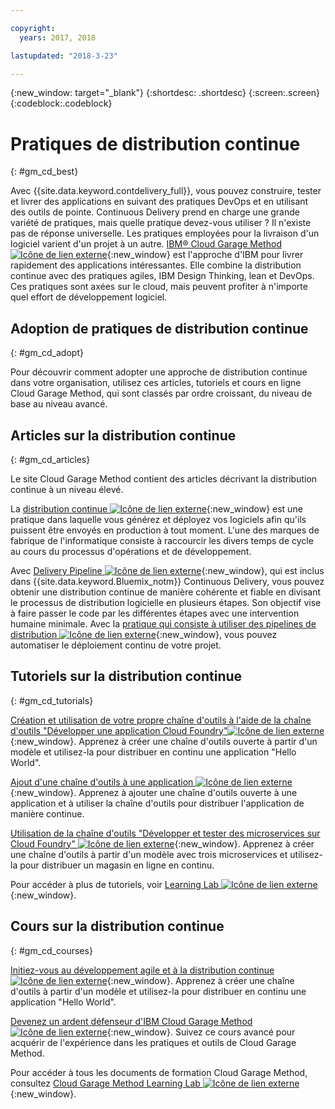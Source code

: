 ```yaml
---

copyright:
  years: 2017, 2018

lastupdated: "2018-3-23"

---
```

<!-- Copyright info at top of file: REQUIRED
    The copyright info is YAML content that must occur at the top of the MD file, before attributes are listed.
    It must be surrounded by 3 dashes.
    The value "years" can contain just one year or a two years separated by a comma. (years: 2014, 2016)
    Indentation as per the previous template must be preserved.
-->

{:new_window: target="_blank"}
{:shortdesc: .shortdesc}
{:screen:.screen}
{:codeblock:.codeblock}

# Pratiques de distribution continue
{: #gm_cd_best}



Avec {{site.data.keyword.contdelivery_full}}, vous pouvez construire, tester et livrer des applications en suivant des pratiques DevOps et en utilisant des outils de pointe. Continuous Delivery prend en charge une grande variété de pratiques, mais quelle pratique devez-vous utiliser ? Il n'existe pas de réponse universelle. Les pratiques employées pour la livraison d'un logiciel varient d'un projet à un autre.  [IBM&reg; Cloud Garage Method ![Icône de lien externe](../../icons/launch-glyph.svg "Icône de lien externe")](https://www.ibm.com/cloud/garage){:new_window} est l'approche d'IBM pour livrer rapidement des applications intéressantes. Elle combine la distribution continue avec des pratiques agiles, IBM Design Thinking, lean et DevOps. Ces pratiques sont axées sur le cloud, mais peuvent profiter à n'importe quel effort de développement logiciel.


## Adoption de pratiques de distribution continue
{: #gm_cd_adopt}

Pour découvrir comment adopter une approche de distribution continue dans votre organisation, utilisez ces articles, tutoriels et cours en ligne Cloud Garage Method, qui sont classés par ordre croissant, du niveau de base au niveau avancé.

## Articles sur la distribution continue
{: #gm_cd_articles}

Le site Cloud Garage Method contient des articles décrivant la distribution continue à un niveau élevé.

La [distribution continue ![Icône de lien externe](../../icons/launch-glyph.svg "Icône de lien externe")](https://www.ibm.com/cloud/garage/content/deliver/practice_continuous_delivery/] ){:new_window} est une pratique dans laquelle vous générez et déployez vos logiciels afin qu'ils puissent être envoyés en production à tout moment. L'une des marques de fabrique de l'informatique consiste à raccourcir les divers temps de cycle au cours du processus d'opérations et de développement.

Avec [Delivery Pipeline ![Icône de lien externe](../../icons/launch-glyph.svg "Icône de lien externe")](https://www.ibm.com/cloud/garage/content/deliver/tool_delivery_pipeline/){:new_window}, qui est inclus dans {{site.data.keyword.Bluemix_notm}} Continuous Delivery, vous pouvez obtenir une distribution continue de manière cohérente et fiable en divisant le processus de distribution logicielle en plusieurs étapes. Son objectif vise à faire passer le code par les différentes étapes avec une intervention humaine minimale. Avec la [pratique qui consiste à utiliser des pipelines de distribution ![Icône de lien externe](../../icons/launch-glyph.svg "Icône de lien externe")](https://www.ibm.com/cloud/garage/content/deliver/practice_delivery_pipeline/){:new_window}, vous pouvez automatiser le déploiement continu de votre projet.

## Tutoriels sur la distribution continue
{: #gm_cd_tutorials}

[Création et utilisation de votre propre chaîne d'outils à l'aide de la chaîne d'outils "Développer une application Cloud Foundry"![Icône de lien externe](../../icons/launch-glyph.svg "Icône de lien externe")](https://www.ibm.com/cloud/garage/tutorials/introduce-develop-cloud-foundry-app-toolchain){:new_window}. Apprenez à créer une chaîne d'outils ouverte à partir d'un modèle et utilisez-la pour distribuer en continu une application "Hello World".

[Ajout d'une chaîne d'outils à une application ![Icône de lien externe](../../icons/launch-glyph.svg "Icône de lien externe")](https://www.ibm.com/cloud/garage/tutorials/add-a-toolchain-to-an-app?task=2){:new_window}. Apprenez à ajouter une chaîne d'outils ouverte à une application et à utiliser la chaîne d'outils pour distribuer l'application de manière continue.

[Utilisation de la chaîne d'outils "Développer et tester des microservices sur Cloud Foundry" ![Icône de lien externe](../../icons/launch-glyph.svg "Icône de lien externe")](https://www.ibm.com/cloud/garage/tutorials/use-develop-test-microservices-on-cloud-foundry-toolchain){:new_window}. Apprenez à créer une chaîne d'outils à partir d'un modèle avec trois microservices et utilisez-la pour distribuer un magasin en ligne en continu.

Pour accéder à plus de tutoriels, voir [Learning Lab ![Icône de lien externe](../../icons/launch-glyph.svg "Icône de lien externe")](https://www.ibm.com/cloud/garage/category/courses){:new_window}.

## Cours sur la distribution continue
{: #gm_cd_courses}

[Initiez-vous au développement agile et à la distribution continue ![Icône de lien externe](../../icons/launch-glyph.svg "Icône de lien externe")](https://www.ibm.com/cloud/garage/content/course/get_started_agile_cd){:new_window}. Apprenez à créer une chaîne d'outils à partir d'un modèle et utilisez-la pour distribuer en continu une application "Hello World".

[Devenez un ardent défenseur d'IBM Cloud Garage Method ![Icône de lien externe](../../icons/launch-glyph.svg "Icône de lien externe")](https://www.ibm.com/cloud/garage/content/course/gm_advocate){:new_window}. Suivez ce cours avancé pour acquérir de l'expérience dans les pratiques et outils de Cloud Garage Method.

Pour accéder à tous les documents de formation Cloud Garage Method, consultez [Cloud Garage Method Learning Lab ![Icône de lien externe](../../icons/launch-glyph.svg "Icône de lien externe")](https://www.ibm.com/cloud/garage/category/courses){:new_window}.
